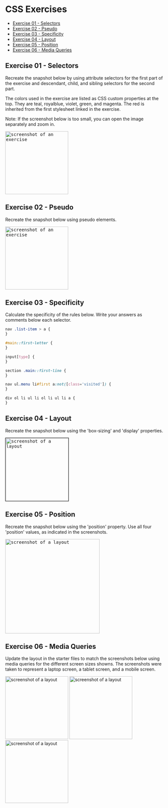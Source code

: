 # CSS Exercises

- [Exercise 01 - Selectors](#ex01)
- [Exercise 02 - Pseudo](#ex02)
- [Exercise 03 - Specificity](#ex03)
- [Exercise 04 - Layout](#ex04)
- [Exercise 05 - Position](#ex05)
- [Exercise 06 - Media Queries](#ex06)

## <a id="ex01"></a> Exercise 01 - Selectors

Recreate the snapshot below by using attribute selectors for the first part of the exercise and descendant, child, and sibling selectors for the second part.

The colors used in the exercise are listed as CSS custom properties at the top. They are teal, royalblue, violet, green, and magenta. The red is inherited from the first stylesheet linked in the exercise.

Note: If the screenshot below is too small, you can open the image separately and zoom in.

<kbd><img src="../_assets/css-exercises/css-ex01-selectors.png" height=200 alt="screenshot of an exercise"></kbd>

## <a id="ex02"></a> Exercise 02 - Pseudo

Recreate the snapshot below using pseudo elements.

<kbd><img src="../_assets/css-exercises/css-ex02-pseudo.png" height=200 alt="screenshot of an exercise"></kbd>

## <a id="ex03"></a> Exercise 03 - Specificity

Calculate the specificity of the rules below. Write your answers as comments below each selector.

```css
nav .list-item > a {
}

#main::first-letter {
}

input[type] {
}

section .main::first-line {
}

nav ul.menu li#first a:not([class='visited']) {
}

div ol li ul li ol li ul li a {
}
```

## <a id="ex04"></a> Exercise 04 - Layout

Recreate the snapshot below using the 'box-sizing' and 'display' properties.

<kbd><img src="../_assets/css-exercises/css-ex04-layout-02.png" height=200 alt="screenshot of a layout" style="border: 1px solid black;"></kbd>

## <a id="ex05"></a> Exercise 05 - Position

Recreate the snapshot below using the 'position' property. Use all four 'position' values, as indicated in the screenshots.

<kbd><img src="../_assets/css-exercises/css-ex05-position-02.png" height=300 alt="screenshot of a layout"></kbd>

## <a id="ex06"></a> Exercise 06 - Media Queries

Update the layout in the starter files to match the screenshots below using media queries for the different screen sizes showns. The screenshots were taken to represent a laptop screen, a tablet screen, and a mobile screen.

<img src="../_assets/css-exercises/css-ex06-media-queries-01.png" height=200 alt="screenshot of a layout">
<img src="../_assets/css-exercises/css-ex06-media-queries-02.png" height=200 alt="screenshot of a layout">
<img src="../_assets/css-exercises/css-ex06-media-queries-03.png" height=200 alt="screenshot of a layout">
